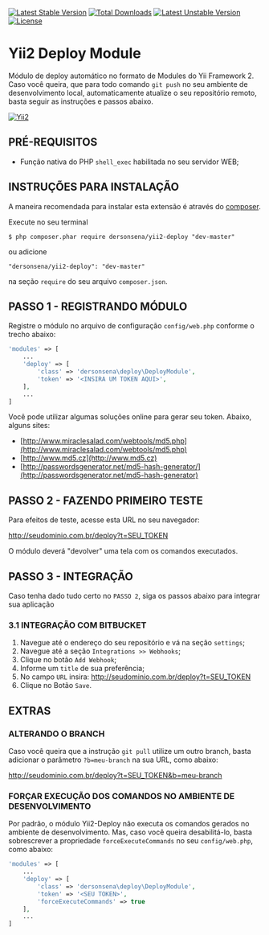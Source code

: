 [![Latest Stable Version](https://poser.pugx.org/dersonsena/yii2-user-module/v/stable)](https://packagist.org/packages/dersonsena/yii2-user-module)
[![Total Downloads](https://poser.pugx.org/dersonsena/yii2-user-module/downloads)](https://packagist.org/packages/dersonsena/yii2-user-module)
[![Latest Unstable Version](https://poser.pugx.org/dersonsena/yii2-user-module/v/unstable)](https://packagist.org/packages/dersonsena/yii2-user-module)
[![License](https://poser.pugx.org/dersonsena/yii2-user-module/license)](https://packagist.org/packages/dersonsena/yii2-user-module)

Yii2 Deploy Module
===========================

Módulo de deploy automático no formato de Modules do Yii Framework 2. Caso você queira, que para todo comando ```git push``` no seu 
ambiente de desenvolvimento local, automaticamente atualize o seu repositório remoto, basta seguir as instruções e passos abaixo.

[![Yii2](https://img.shields.io/badge/Powered_by-Yii_Framework-green.svg?style=flat)](http://www.yiiframework.com/)

PRÉ-REQUISITOS
-------------------
* Função nativa do PHP ```shell_exec``` habilitada no seu servidor WEB;

INSTRUÇÕES PARA INSTALAÇÃO
-------------------

A maneira recomendada para instalar esta extensão é através do [composer](http://getcomposer.org/download/).

Execute no seu terminal

```
$ php composer.phar require dersonsena/yii2-deploy "dev-master"
```

ou adicione

```
"dersonsena/yii2-deploy": "dev-master"
```

na seção ```require``` do seu arquivo `composer.json`.

PASSO 1 - REGISTRANDO MÓDULO
-------------------

Registre o módulo no arquivo de configuração ```config/web.php``` conforme o trecho abaixo:

```php
'modules' => [
    ...
    'deploy' => [
        'class' => 'dersonsena\deploy\DeployModule',
        'token' => '<INSIRA UM TOKEN AQUI>',
    ],
    ...
]
```

Você pode utilizar algumas soluções online para gerar seu token. Abaixo, alguns sites:

* [http://www.miraclesalad.com/webtools/md5.php](http://www.miraclesalad.com/webtools/md5.php)
* [http://www.md5.cz](http://www.md5.cz)
* [http://passwordsgenerator.net/md5-hash-generator/](http://passwordsgenerator.net/md5-hash-generator)

PASSO 2 - FAZENDO PRIMEIRO TESTE
-------------------

Para efeitos de teste, acesse esta URL no seu navegador: 

http://seudominio.com.br/deploy?t=SEU_TOKEN

O módulo deverá "devolver" uma tela com os comandos executados.

PASSO 3 - INTEGRAÇÃO
-------------------

Caso tenha dado tudo certo no ```PASSO 2```, siga os passos abaixo para integrar sua aplicação 

### 3.1 INTEGRAÇÃO COM BITBUCKET

1. Navegue até o endereço do seu repositório e vá na seção ```settings```;
2. Navegue até a seção ```Integrations >> Webhooks```;
3. Clique no botão ```Add Webhook```;
4. Informe um ```title``` de sua preferência;
5. No campo ```URL``` insira: http://seudominio.com.br/deploy?t=SEU_TOKEN
6. Clique no Botão ```Save```.

EXTRAS
-------------------

### ALTERANDO O BRANCH

Caso você queira que a instrução ```git pull``` utilize um outro branch, basta adicionar o parâmetro ```?b=meu-branch``` na sua URL, como abaixo:

http://seudominio.com.br/deploy?t=SEU_TOKEN&b=meu-branch

### FORÇAR EXECUÇÃO DOS COMANDOS NO AMBIENTE DE DESENVOLVIMENTO

Por padrão, o módulo Yii2-Deploy não executa os comandos gerados no ambiente de desenvolvimento. Mas, caso você queira desabilitá-lo, 
basta sobrescrever a propriedade ```forceExecuteCommands``` no seu ```config/web.php```, como abaixo:
 
```php
'modules' => [
    ...
    'deploy' => [
        'class' => 'dersonsena\deploy\DeployModule',
        'token' => '<SEU TOKEN>',
        'forceExecuteCommands' => true
    ],
    ...
]
```